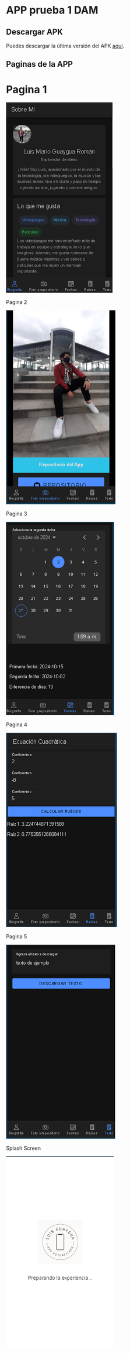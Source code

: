 
# APP prueba 1 DAM
## Descargar APK

Puedes descargar la última versión del APK [aquí](https://github.com/Kr-luis/DAM_Prueba1/blob/main/LGuaygua_Prueba.apk).

## Paginas de la APP

Pagina 1
=======
![image](https://github.com/Kr-luis/DAM_Prueba1/blob/main/src/assets/tab1.png)

Pagina 2

![image](https://github.com/Kr-luis/DAM_Prueba1/blob/main/src/assets/tab2.png)

Pagina 3

![image](https://github.com/Kr-luis/DAM_Prueba1/blob/main/src/assets/tab3.png)

Pagina 4

![image](https://github.com/Kr-luis/DAM_Prueba1/blob/main/src/assets/tab4.png)

Pagina 5

![image](https://github.com/Kr-luis/DAM_Prueba1/blob/main/src/assets/tab5.png)

Splash Screen

![image](https://github.com/Kr-luis/DAM_Prueba1/blob/main/src/assets/Splash%20Screen%20.png?raw=true)


